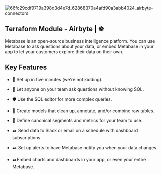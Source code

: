 ![66fc29cdf9719a398d3d4e7d_62868370a4afd90a3abb4024_airbyte-connectors](https://github.com/user-attachments/assets/a3a5cd5e-de64-48a4-8523-732bc8612e02)


## Terraform Module - Airbyte | ☸️
Metabase is an open-source business intelligence platform. You can use Metabase to ask questions about your data, or embed Metabase in your app to let your customers explore their data on their own.

## Key Features 

- 🚀 Set up in five minutes (we're not kidding).

- 🤝 Let anyone on your team ask questions without knowing SQL.

- 🛡️ Use the SQL editor for more complex queries.

- 📱 Create models that clean up, annotate, and/or combine raw tables.

- 📱 Define canonical segments and metrics for your team to use.

- ✒️ Send data to Slack or email on a schedule with dashboard subscriptions.

- ✒️ Set up alerts to have Metabase notify you when your data changes.

- ✒️Embed charts and dashboards in your app, or even your entire Metabase.
